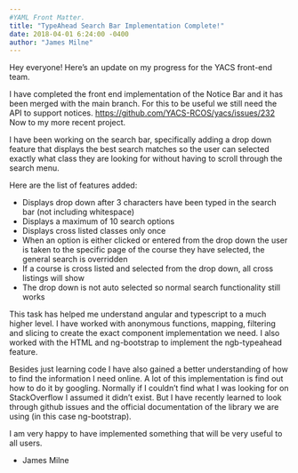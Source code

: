 ```yaml
---
#YAML Front Matter.
title: "TypeAhead Search Bar Implementation Complete!"
date: 2018-04-01 6:24:00 -0400
author: "James Milne"
---
```


Hey everyone! Here’s an update on my progress for the YACS front-end team.

I have completed the front end implementation of the Notice Bar and it has been merged with the main branch. For this to be useful we still need the API to support notices. 
https://github.com/YACS-RCOS/yacs/issues/232
Now to my more recent project.

I have been working on the search bar, specifically adding a drop down feature that displays the best search matches so the user can selected exactly what class they are looking for without having to scroll through the search menu. 

Here are the list of features added: 
- Displays drop down after 3 characters have been typed in the search bar (not including whitespace)
- Displays a maximum of 10 search options
- Displays cross listed classes only once
- When an option is either clicked or entered from the drop down the user is taken to the specific page of the course they have selected, the general search is overridden
- If a course is cross listed and selected from the drop down, all cross listings will show
- The drop down is not auto selected so normal search functionality still works

This task has helped me understand angular and typescript to a much higher level. I have worked with anonymous functions, mapping, filtering and slicing to create the exact component implementation we need. I also worked with the HTML and ng-bootstrap to implement the ngb-typeahead feature. 

Besides just learning code I have also gained a better understanding of how to find the information I need online. A lot of this implementation is find out how to do it by googling. Normally if I couldn’t find what I was looking for on StackOverflow I assumed it didn’t exist. But I have recently learned to look through github issues and the official documentation of the library we are using (in this case ng-bootstrap). 

I am very happy to have implemented something that will be very useful to all users.

- James Milne
